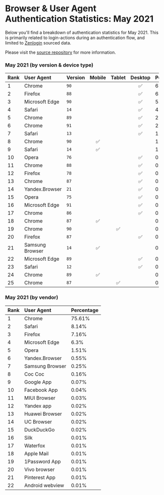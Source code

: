 # Browser & User Agent Authentication Statistics: May 2021

Below you'll find a breakdown of authentication statistics for
May 2021. This is primarily related to login-actions during an
authentication flow, and limited to <a href="https://zenlogin.co"/>Zenlogin</a>
sourced data.

Please visit the
<a href="https://github.com/zenlogin/browser-user-agent-authentication-statistics">source repository</a>
for more information.

### May 2021 (by version & device type)
| Rank | User Agent | Version | Mobile | Tablet | Desktop | Percentage |
| :--- | :--- | :--- | :---: | :---: | :---: | :--- |
| 1 | Chrome | `90` | | | ✅ | 65% |
| 2 | Firefox | `88` | | | ✅ | 6.01% |
| 3 | Microsoft Edge | `90` | | | ✅ | 5.63% |
| 4 | Safari | `14` | | | ✅ | 4.92% |
| 5 | Chrome | `89` | | | ✅ | 2.91% |
| 6 | Chrome | `91` | | | ✅ | 2.67% |
| 7 | Safari | `13` | | | ✅ | 1.8% |
| 8 | Chrome | `90` | ✅ | | | 1.42% |
| 9 | Safari | `14` | ✅ | | | 1% |
| 10 | Opera | `76` | | | ✅ | 0.88% |
| 11 | Chrome | `88` | | | ✅ | 0.74% |
| 12 | Firefox | `78` | | | ✅ | 0.64% |
| 13 | Chrome | `87` | | | ✅ | 0.53% |
| 14 | Yandex.Browser | `21` | | | ✅ | 0.5% |
| 15 | Opera | `75` | | | ✅ | 0.44% |
| 16 | Microsoft Edge | `91` | | | ✅ | 0.36% |
| 17 | Chrome | `86` | | | ✅ | 0.25% |
| 18 | Chrome | `87` | ✅ | | | 0.22% |
| 19 | Chrome | `90` | | ✅ | | 0.22% |
| 20 | Firefox | `87` | | | ✅ | 0.21% |
| 21 | Samsung Browser | `14` | ✅ | | | 0.2% |
| 22 | Microsoft Edge | `89` | | | ✅ | 0.17% |
| 23 | Safari | `12` | | | ✅ | 0.16% |
| 24 | Chrome | `89` | ✅ | | | 0.13% |
| 25 | Chrome | `87` | | ✅ | | 0.13% |

### May 2021 (by vendor)
| Rank | User Agent | Percentage |
| :--- | :--- | :--- |
| 1 | Chrome | 75.61% |
| 2 | Safari | 8.14% |
| 3 | Firefox | 7.16% |
| 4 | Microsoft Edge | 6.3% |
| 5 | Opera | 1.51% |
| 6 | Yandex.Browser | 0.55% |
| 7 | Samsung Browser | 0.25% |
| 8 | Coc Coc | 0.16% |
| 9 | Google App | 0.07% |
| 10 | Facebook App | 0.04% |
| 11 | MIUI Browser | 0.03% |
| 12 | Yandex app | 0.02% |
| 13 | Huawei Browser | 0.02% |
| 14 | UC Browser | 0.02% |
| 15 | DuckDuckGo | 0.02% |
| 16 | Silk | 0.01% |
| 17 | Waterfox | 0.01% |
| 18 | Apple Mail | 0.01% |
| 19 | 1Password App | 0.01% |
| 20 | Vivo browser | 0.01% |
| 21 | Pinterest App | 0.01% |
| 22 | Android webview | 0.01% |
